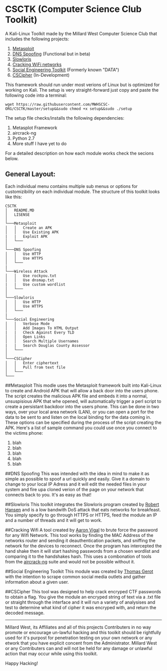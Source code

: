 # CSCTK (Computer Science Club Toolkit)
A Kali-Linux Toolkit made by the Millard West Computer Science Club that includes the following projects:

1. [Metasploit](#metasploit)
2. [DNS Spoofing](#dns-spoofing) (Functional but in beta)
3. [Slowloris](#slowloris)
4. [Cracking WiFi networks](#rracking-wifi)
5. [Social Engineering Toolkit](#social-engineering-toolkit) (Formerly known "DATA")
6. [CSCipher](#cscipher) (In-Development)

This framework should run under most verions of Linux but is optimized for working on Kali.
The setup is very straight-forward just copy and paste the following code into a terminal:
```{r, engine='bash', count_lines}
wget https://raw.githubusercontent.com/MWHSCSC-ORG/CSCTK/master/setup&&sudo chmod +x setup&&sudo ./setup 
```
The setup file checks/installs the following dependencies:

1. Metasplot Framework
2. aircrack-ng
3. Python 2.7
4. More stuff I have yet to do

For a detailed description on how each module works check the secions below.

## General Layout:
Each individual menu contains multiple sub menus or options for customizibility on each individual module. The structure of this toolkit looks like this:
```
CSCTK
│   README.MD
│   LISENSE  
│
└───Metasploit
│   │   Create an APK
│   │   Use Existing APK
|   |   Exploit APK
│   └───
│   
└───DNS Spoofing
│   │   Use HTTP
│   │   Use HTTPS
│   └───
|
└───Wireless Attack
│   │   Use rockyou.txt
│   │   Use dnsmap.txt
|   |   Use custom wordlist
│   └───
│   
└───Slowloris
│   │   Use HTTP
│   │   Use HTTPS
│   └───
|
└───Social Engineering
│   │   Verbose Mode
│   │   Add Images To HTML Output
|   |   Check Against Every TLD
│   │   Open Links
│   │   Search Multiple Usernames
|   |   Search Douglas County Assessor
│   └───
│   
└───CSCipher
│   │   Enter ciphertext
│   │   Pull from text file
│   └───
└───

```

##Metasploit
This modle uses the Metasploit framework built into Kali-Linux to create and Android APK that will allow a back door into the users phone. The script creates the malicious APK file and embeds it into a normal, unsuspisious APK that whe opened, will automatically trigger a perl script to create a persistant backdoor into the users phone. This can be done in two ways, over your local area network (LAN), or you can open a port for the data to be sent to and listen on the local binding for the data coming in. These options can be specified during the process of the script creating the APK. Here's a list of sample command you could use once you connect to the victims phone:
1. blah
2. blah
3. blah
4. blah
5. blah

##DNS Spoofing
This was intended with the idea in mind to make it as simple as possible to spoof a url quickly and easily. Give it a domain to change to your local IP Adress and it will edit the needed files in your system and fire upa cloned verion of the page on your network that connects back to you. It's as easy as that!

##Slowloris
This toolkit integrates the Slowloris program created by [Robert Hansen](ha.ckers.org/slowloris/) and is a low bandwith DoS attack that eats networks for breakfeast. You simply specify to go through HTTPS or HTTPS, feed the module an IP and a number of threads and it will get to work.

##Cracking Wifi
A tool created by [Aaron Vigal](https://www.github.com/AaronVigal) to brute force the password for any Wifi Network. This tool works by finding the MAC Address of the networks router and sending it deauthentication packets, and sniffing the network for the devices to reconnect. Once the program has intercepted the hand shake then it will start hashing passwords from a chosen wordlist and comparing it to the handshakes hash. This uses a combonation of tools from the [aircrack-ng](https://www.aircrack-ng.org/) suite and would not be possible without it.

##Social Engineering Toolkit
This module was created by [Thomas Gerot](https://www.github.com/tjgerot) with the intention to scrape common social media outlets and gather information about a given user.

##CSCipher
This tool was designed to help crack encryped CTF passwords to obtain a flag. You give the module an encryped string of text via a .txt file or straight through the interface and it will run a variety of analysises and test to determine what kind of cipher it was encryped with, and return the decoded message.

___

Millard West, its Affiliates and all of this projects Contributers in no way promote or encourage un-lawful hacking and this toolkit should be rightfully used for it's purpost for penetration testing on your own network or any etwork that you have explicit concent from the Administrator. Millard West or any Contributers can and will not be held for any damage or unlawful action that may occur while using this toolkit. 

Happy Hacking!
